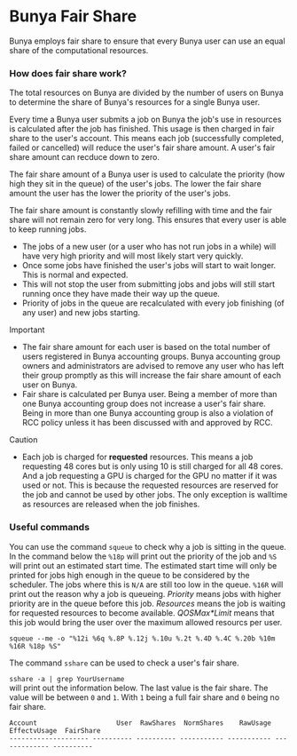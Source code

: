 # Bunya Fair Share 

Bunya employs fair share to ensure that every Bunya user can use an equal share of the computational resources.

### How does fair share work?

The total resources on Bunya are divided by the number of users on Bunya to determine the share of Bunya's resources for a single Bunya user. 

Every time a Bunya user submits a job on Bunya the job's use in resources is calculated after the job has finished. This usage is then charged in fair share to the user's account. This means each job (successfully completed, failed or cancelled) will reduce the user's fair share amount. A user's fair share amount can recduce down to zero.

The fair share amount of a Bunya user is used to calculate the priority (how high they sit in the queue) of the user's jobs. The lower the fair share amount the user has the lower the priority of the user's jobs. 

The fair share amount is constantly slowly refilling with time and the fair share will not remain zero for very long. This ensures that every user is able to keep running jobs.

* The jobs of a new user (or a user who has not run jobs in a while) will have very high priority and will most likely start very quickly.
* Once some jobs have finished the user's jobs will start to wait longer. This is normal and expected.
* This will not stop the user from submitting jobs and jobs will still start running once they have made their way up the queue.
* Priority of jobs in the queue are recalculated with every job finishing (of any user) and new jobs starting.
>[!IMPORTANT]
>* The fair share amount for each user is based on the total number of users registered in Bunya accounting groups. Bunya accounting group owners and administrators are advised to remove any user who has left their group promptly as this will increase the fair share amount of each user on Bunya.
>* Fair share is calculated per Bunya user. Being a member of more than one Bunya accounting group does not increase a user's fair share. Being in more than one Bunya accounting group is also a violation of RCC policy unless it has been discussed with and approved by RCC.

>[!CAUTION]
>* Each job is charged for **requested** resources. This means a job requesting 48 cores but is only using 10 is still charged for all 48 cores. And a job requesting a GPU is charged for the GPU no matter if it was used or not. This is because the requested resources are reserved for the job and cannot be used by other jobs. The only exception is walltime as resources are released when the job finishes. 

### Useful commands

You can use the command `squeue` to check why a job is sitting in the queue. In the command below the `%18p` will print out the priority of the job and `%S` will print out an estimated start time. The estimated start time will only be printed for jobs high enough in the queue to be considered by the scheduler. The jobs where this is `N/A` are still too low in the queue. `%16R` will print out the reason why a job is queueing. *Priority* means jobs with higher priority are in the queue before this job. *Resources* means the job is waiting for requested resources to become available. *QOSMax\*Limit* means that this job would bring the user over the maximum allowed resourcs per user.

`squeue --me -o "%12i %6q %.8P %.12j %.10u %.2t %.4D %.4C %.20b %10m %16R %18p %S"`

The command `sshare` can be used to check a user's fair share. 

`sshare -a | grep YourUsername`<br>
will print out the information below. The last value is the fair share. The value will be between `0` and `1`. With `1` being a full fair share and `0` being no fair share. 

```
Account                    User  RawShares  NormShares    RawUsage  EffectvUsage  FairShare 
-------------------- ---------- ---------- ----------- ----------- ------------- ----------
```
